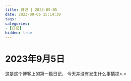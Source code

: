 ```yaml
---
title: 日记 | 2023-09-05
date: 2023-09-05 15:14:30
tags:
categories:
- [日记]
hidden: true
---
```

# 2023年9月5日

这是这个博客上的第一篇日记，
今天并没有发生什么事情捏>.<
